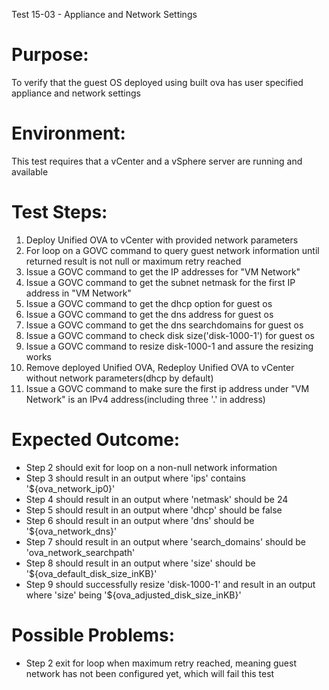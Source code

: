 Test 15-03 - Appliance and Network Settings

# Purpose:
To verify that the guest OS deployed using built ova has user specified appliance and network settings

# Environment:
This test requires that a vCenter and a vSphere server are running and available

# Test Steps:
1. Deploy Unified OVA to vCenter with provided network parameters
2. For loop on a GOVC command to query guest network information until returned result is not null or maximum retry reached
3. Issue a GOVC command to get the IP addresses for "VM Network"
4. Issue a GOVC command to get the subnet netmask for the first IP address in "VM Network"
5. Issue a GOVC command to get the dhcp option for guest os
6. Issue a GOVC command to get the dns address for guest os
7. Issue a GOVC command to get the dns searchdomains for guest os
8. Issue a GOVC command to check disk size('disk-1000-1') for guest os
9. Issue a GOVC command to resize disk-1000-1 and assure the resizing works
10. Remove deployed Unified OVA, Redeploy Unified OVA to vCenter without network parameters(dhcp by default)
11. Issue a GOVC command to make sure the first ip address under "VM Network" is an IPv4 address(including three '.' in address)

# Expected Outcome:
* Step 2 should exit for loop on a non-null network information
* Step 3 should result in an output where 'ips' contains '${ova_network_ip0}'
* Step 4 should result in an output where 'netmask' should be 24
* Step 5 should result in an output where 'dhcp' should be false
* Step 6 should result in an output where 'dns' should be '${ova_network_dns}'
* Step 7 should result in an output where 'search_domains' should be 'ova_network_searchpath'
* Step 8 should result in an output where 'size' should be '${ova_default_disk_size_inKB}'
* Step 9 should successfully resize 'disk-1000-1' and result in an output where 'size' being '${ova_adjusted_disk_size_inKB}'

# Possible Problems:
* Step 2 exit for loop when maximum retry reached, meaning guest network has not been configured yet, which will fail this test
